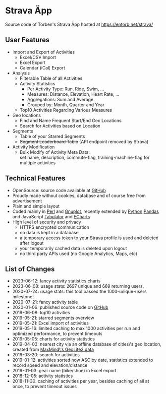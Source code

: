 # Strava Äpp

Source code of Torben's Strava Äpp hosted at <https://entorb.net/strava/>

## User Features

* Import and Export of Activities
  * Excel/CSV Import
  * Excel Export
  * Calendar (iCal) Export
* Analysis
  * Filterable Table of all Activities
  * Activity Statistics
    * Per Activity Type: Run, Ride, Swim, ...
    * Measures: Distance, Elevation, Heart Rate, ...
    * Aggregations: Sum and Average
    * Grouped by: Month, Quarter and Year
  * Top10 Activities Regarding Various Measures
* Geo locations
  * Find and Name Frequent Start/End Geo Locations
  * Search for Activities based on Location
* Segments
  * Table of your Starred Segments
  * ~~Segment Leaderboard Table~~ (API endpoint removed by Strava)
* Activity Modification
  * Bulk Modify of Activity Meta Data: \
set name, description, commute-flag, training-machine-flag for multiple activities

## Technical Features

* OpenSource: source code available at [GitHub](https://github.com/entorb/strava)
* Proudly made without cookies, database and of course free from advertisement
* Plain and simple layout
* Coded mainly in [Perl](/wickie/Perl) and [Gnuplot](/wickie/Gnuplot), recently extended by [Python](/wickie/Python) [Pandas](/wickie/Pandas) and JavaScript [Tabulator](https://tabulator.info/) and [ECharts](https://echarts.apache.org/)
* High level of security and privacy
  * HTTPS encrypted communication
  * no data is kept in a database
  * a temporary access token to your Strava profile is used and deleted after logout
  * your temporarily cached data is deleted upon logout
  * no third party APIs used (no Google Analytics, Maps, etc)

## List of Changes

* 2023-06-12: fancy activity statistics charts
* 2023-06-08: usage stats: 2697 unique and 669 returning users.
* 2020-07-24: usage stats: this tool passed the 1000-unique-users milestone!
* 2020-07-21: fancy activity table
* 2020-01-06: published source code on [GitHub](https://github.com/entorb/strava/)
* 2019-06-08: top10 activities
* 2019-05-21: starred segments overview
* 2019-05-21: Excel import of activities
* 2019-05-16: limited caching to max 1000 activities per run and optimized performance, to prevent timeouts
* 2019-05-05: charts for activity statistics
* 2019-04-03: nearest city via an offline database of cities\\'s geo location, created from [MaxMind\\'s GeoLite2 data](https://www.maxmind.com)
* 2019-03-20: search for activities
* 2019-01-12: activities sorted now ASC by date, statistics extended to record speed and elevation/distance
* 2019-01-03: gear name (bike/shoe) in Excel export
* 2018-12-05: activity statistics
* 2018-11-30: caching of activities per year, besides caching of all at once, to prevent timeout issues
